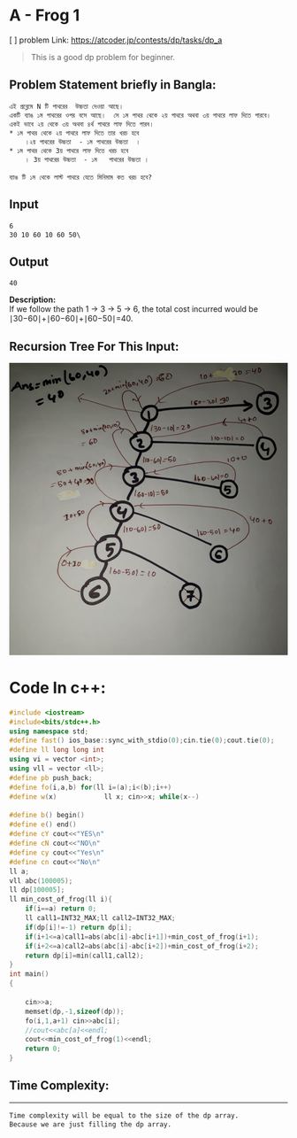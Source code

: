 # A - Frog 1
[ ] problem Link:  https://atcoder.jp/contests/dp/tasks/dp_a
> This is a good dp problem for beginner.

## Problem Statement briefly in Bangla:
    এই প্রব্লেমে N টি পাথরের  উচ্চতা দেওয়া আছে।  
    একটি ব্যাঙ ১ম পাথরের ওপর বসে আছে।  সে ১ম পাথর থেকে ২য় পাথরে অথবা ৩য় পাথরে লাফ দিতে পারবে।  একই ভাবে ২য় থেকে ৩য় অথবা ৪র্থ পাথরে লাফ দিতে পারব।  
    * ১ম পাথর থেকে ২য় পাথরে লাফ দিতে তার খরচ হবে 
        ।২য় পাথরের উচ্চতা  - ১ম পাথরের উচ্চতা  । 
    * ১ম পাথর থেকে 3য় পাথরে লাফ দিতে খরচ হবে 
        । 3য় পাথরের উচ্চতা  - ১ম   পাথরের উচ্চতা । 

    ব্যাঙ টি ১ম থেকে লাস্ট পাথরে যেতে মিনিমাম কত খরচ হবে? 

## Input
    6
    30 10 60 10 60 50\
## Output
    40
__Description:__  
If we follow the path 1 → 3 → 5 → 6, the total cost incurred would be ∣30−60∣+∣60−60∣+∣60−50∣=40.

## Recursion Tree For This Input:
<img src="Frog_A_recursion_tree.jpeg" weidth=500>

# Code In c++:
```c++
#include <iostream>
#include<bits/stdc++.h>
using namespace std;
#define fast() ios_base::sync_with_stdio(0);cin.tie(0);cout.tie(0);
#define ll long long int
using vi = vector <int>;
using vll = vector <ll>;
#define pb push_back;
#define fo(i,a,b) for(ll i=(a);i<(b);i++)
#define w(x)            ll x; cin>>x; while(x--)

#define b() begin()
#define e() end()
#define cY cout<<"YES\n"
#define cN cout<<"NO\n"
#define cy cout<<"Yes\n"
#define cn cout<<"No\n"
ll a;
vll abc(100005);
ll dp[100005];
ll min_cost_of_frog(ll i){
    if(i==a) return 0;
    ll call1=INT32_MAX;ll call2=INT32_MAX;
    if(dp[i]!=-1) return dp[i];
    if(i+1<=a)call1=abs(abc[i]-abc[i+1])+min_cost_of_frog(i+1);
    if(i+2<=a)call2=abs(abc[i]-abc[i+2])+min_cost_of_frog(i+2);
    return dp[i]=min(call1,call2);
}
int main()
{
 
    cin>>a;
    memset(dp,-1,sizeof(dp));
    fo(i,1,a+1) cin>>abc[i];
    //cout<<abc[a]<<endl;
    cout<<min_cost_of_frog(1)<<endl;
    return 0;
}
```
## Time Complexity:
---
    Time complexity will be equal to the size of the dp array.
    Because we are just filling the dp array.


